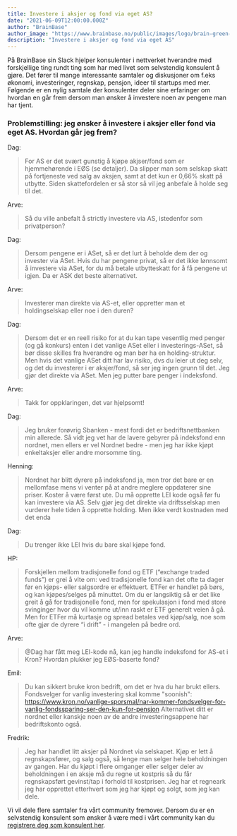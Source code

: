 ```yaml
---
title: Investere i aksjer og fond via eget AS?
date: "2021-06-09T12:00:00.000Z"
author: "BrainBase"
author_image: "https://www.brainbase.no/public/images/logo/brain-green-dark-64.png"
description: "Investere i aksjer og fond via eget AS"
---
```

På BrainBase sin Slack hjelper konsulenter i nettverket hverandre med forskjellige ting rundt ting som har med livet som selvstendig konsulent å gjøre. Det fører til mange interessante samtaler og diskusjoner om f.eks økonomi, investeringer, regnskap, pensjon, ideer til startups med mer. Følgende er en nylig samtale der konsulenter deler sine erfaringer om hvordan en går frem dersom man ønsker å investere noen av pengene man har tjent. 

### Problemstilling: jeg ønsker å investere i aksjer eller fond via eget AS. Hvordan går jeg frem? 

Dag:
>For AS er det svært gunstig å kjøpe akjser/fond som er hjemmehørende i EØS (se detaljer). Da slipper man som selskap skatt på fortjeneste ved salg av aksjen, samt at det kun er 0,66% skatt på utbytte. Siden skattefordelen er så stor så vil jeg anbefale å holde seg til det.

Arve:
>Så du ville anbefalt å strictly investere via AS, istedenfor som privatperson?

Dag:
>Dersom pengene er i ASet, så er det lurt å beholde dem der og invester via ASet.
Hvis du har pengene privat, så er det ikke lønnsomt å investere via ASet, for du må betale utbytteskatt for å få pengene ut igjen. Da er ASK det beste alternativet.

Arve:
>Investerer man direkte via AS-et, eller oppretter man et holdingselskap eller noe i den duren?

Dag:
>Dersom det er en reell risiko for at du kan tape vesentlig med penger (og gå konkurs) enten i det vanlige ASet eller i investerings-ASet, så bør disse skilles fra hverandre og man bør ha en holding-struktur.
Men hvis det vanlige ASet ditt har lav risiko, dvs du leier ut deg selv, og det du investerer i er aksjer/fond, så ser jeg ingen grunn til det.
Jeg gjør det direkte via ASet. Men jeg putter bare penger i indeksfond.

Arve:
>Takk for oppklaringen, det var hjelpsomt!

Dag: 
>Jeg bruker forøvrig Sbanken - mest fordi det er bedriftsnettbanken min allerede. Så vidt jeg vet har de lavere gebyrer på indeksfond enn nordnet, men ellers er vel Nordnet bedre - men jeg har ikke kjøpt enkeltaksjer eller andre morsomme ting.

Henning: 
>Nordnet har blitt dyrere på indeksfond ja, men tror det bare er en mellomfase mens vi venter på at andre meglere oppdaterer sine priser. Koster å være først ute. Du må opprette LEI kode også før fu kan investere via AS. Selv gjør jeg det direkte via driftsselskap men vurderer hele tiden å opprette holding. Men ikke verdt kostnaden med det enda

Dag: 
>Du trenger ikke LEI hvis du bare skal kjøpe fond.

HP: 
>Forskjellen mellom tradisjonelle fond og ETF (“exchange traded funds”) er grei å vite om: ved tradisjonelle fond kan det ofte ta dager før en kjøps- eller salgsordre er effektuert. ETFer er handlet på børs, og kan kjøpes/selges på minuttet. Om du er langsiktig så er det like greit å gå for tradisjonelle fond, men for spekulasjon i fond med store svinginger hvor du vil komme ut/inn raskt er ETF generelt veien å gå. Men for ETFer må kurtasje og spread betales ved kjøp/salg, noe som ofte gjør de dyrere “i drift” - i mangelen på bedre ord.

Arve: 
>@Dag har fått meg LEI-kode nå, kan jeg handle indeksfond for AS-et i Kron? Hvordan plukker jeg EØS-baserte fond?

Emil: 
>Du kan sikkert bruke kron bedrift, om det er hva du har brukt ellers.
Fondsvelger for vanlig investering skal komme "soonish": https://www.kron.no/vanlige-sporsmal/nar-kommer-fondsvelger-for-vanlig-fondssparing-ser-den-kun-for-pensjon
Alternativet ditt er nordnet eller kanskje noen av de andre investeringsappene har bedriftskonto også.

Fredrik:
>Jeg har handlet litt aksjer på Nordnet via selskapet. Kjøp er lett å regnskapsfører, og salg også, så lenge man selger hele beholdningen av gangen. Har du kjøpt i flere omganger eller selger deler av beholdningen i en aksje må du regne ut kostpris så du får regnskapsført gevinst/tap i forhold til kostprisen. Jeg har et regneark jeg har opprettet etterhvert som jeg har kjøpt og solgt, som jeg kan dele.

Vi vil dele flere samtaler fra vårt community fremover. Dersom du er en selvstendig konsulent som ønsker å være med i vårt community kan du [registrere deg som konsulent her](https://www.brainbase.no/registrer-konsulent).

